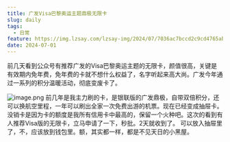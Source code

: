 ```yaml
---
title: 广发Visa巴黎奥运主题鼎极无限卡
slug: daily
tags:
  - 日常
feature: https://img.lzsay.com/lzsay-img/2024/07/7036ac7bccd2c9cd4765ab5d7b5c4d32.png
date: 2024-07-01
---
```

前几天看到公众号有推荐广发的Visa巴黎奥运主题的无限卡，颜值很高，关键是有效期内免年费，免年费的卡就不想什么权益了，名字听起来高大尚。广发今年通过一系列的积分温暖活动，彻底变废卡了。
<!--more-->
![image.png](https://img.lzsay.com/lzsay-img/2024/07/c3ad043a2764c5ea8acd7547ba239aa7.png)
前几年是我主力刷的卡，是银联版的广发鼎极，自带双倍积分，还可以换航空里程，一年可以刷出全家一次免费出游的机票。现在已经变成抽屉卡。没销卡是因为卡的额度是我所有信用卡中最高的，保留一个火种吧。这次的看到有人推荐Visa版的无限卡，立马申请了一下，秒批。2天就收到了。
可以放入抽屉里了，不，应该放到钱包里。额，其实都一样，都是不见天日的小黑屋。